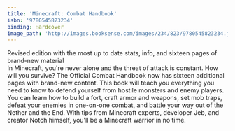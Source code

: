 ```yaml
---
title: 'Minecraft: Combat Handbook'
isbn: '9780545823234'
binding: Hardcover
image_path: 'http://images.booksense.com/images/234/823/9780545823234.jpg'
---
```



Revised edition with the most up to date stats, info, and sixteen pages of brand-new material&nbsp;
<br>In Minecraft, you're never alone and the threat of attack is constant. How will you survive? The Official Combat Handbook now has sixteen additional pages with brand-new content. This book will teach you everything you need to know to defend yourself from hostile monsters and enemy players. You can learn how to build a fort, craft armor and weapons, set mob traps, defeat your enemies in one-on-one combat, and battle your way out of the Nether and the End. With tips from Minecraft experts, developer Jeb, and creator Notch himself, you'll be a Minecraft warrior in no time.